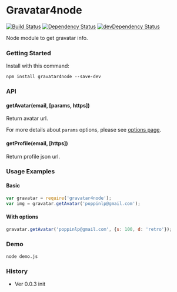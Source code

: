 # Gravatar4node

[![Build Status](https://travis-ci.org/poppinlp/node_gravatar.png?branch=master)](https://travis-ci.org/poppinlp/node_gravatar)
[![Dependency Status](https://david-dm.org/poppinlp/node_gravatar.svg)](https://david-dm.org/poppinlp/node_gravatar)
[![devDependency Status](https://david-dm.org/poppinlp/node_gravatar/dev-status.svg)](https://david-dm.org/poppinlp/node_gravatar#info=devDependencies)

Node module to get gravatar info.

### Getting Started

Install with this command:

```shell
npm install gravatar4node --save-dev
```

### API

#### getAvatar(email, [params, https])

Return avatar url.

For more details about `params` options, please see [options page](http://en.gravatar.com/site/implement/images/).

#### getProfile(email, [https])

Return profile json url.

### Usage Examples

#### Basic

```js
var gravatar = require('gravatar4node');
var img = gravatar.getAvatar('poppinlp@gmail.com');
```

#### With options

```js
gravatar.getAvatar('poppinlp@gmail.com', {s: 100, d: 'retro'});
```

### Demo

```shell
node demo.js
```

### History

- Ver 0.0.3 init
